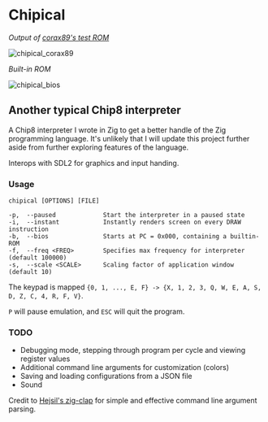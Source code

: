 # Chipical

_Output of [corax89's test ROM](https://github.com/corax89/chip8-test-rom)_

![chipical_corax89](https://github.com/Eightscer/chipical/assets/98068092/3c1ff006-aa4b-465c-9051-07552b12b597)

_Built-in ROM_

![chipical_bios](https://github.com/Eightscer/chipical/assets/98068092/53891aa7-64ef-4e60-be96-4a0599f16abe)

## Another typical Chip8 interpreter

A Chip8 interpreter I wrote in Zig to get a better handle of the Zig programming language. It's unlikely that I will update this project further aside from further exploring features of the language.

Interops with SDL2 for graphics and input handing.

### Usage

`chipical [OPTIONS] [FILE]`

```
-p,  --paused             Start the interpreter in a paused state
-i,  --instant            Instantly renders screen on every DRAW instruction
-b,  --bios               Starts at PC = 0x000, containing a builtin-ROM
-f,  --freq <FREQ>        Specifies max frequency for interpreter (default 100000)
-s,  --scale <SCALE>      Scaling factor of application window (default 10)
```

The keypad is mapped `{0, 1, ..., E, F} -> {X, 1, 2, 3, Q, W, E, A, S, D, Z, C, 4, R, F, V}`.

`P` will pause emulation, and `ESC` will quit the program.

### TODO

- Debugging mode, stepping through program per cycle and viewing register values
- Additional command line arguments for customization (colors)
- Saving and loading configurations from a JSON file
- Sound

Credit to [Hejsil's zig-clap](https://github.com/Hejsil/zig-clap) for simple and effective command line argument parsing.

